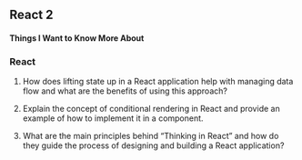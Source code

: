 ## React 2

#### Things I Want to Know More About

### React

1. How does lifting state up in a React application help with managing data flow and what are the benefits of using this approach?

2. Explain the concept of conditional rendering in React and provide an example of how to implement it in a component.

3. What are the main principles behind “Thinking in React” and how do they guide the process of designing and building a React application?